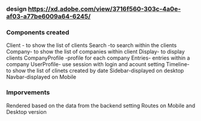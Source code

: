 ### design  https://xd.adobe.com/view/3716f560-303c-4a0e-af03-a77be6009a64-6245/
### Components created

   Client - to show the list of clients
   Search -to search within the clients
   Company- to show the list of companies within client
   Display- to display clients
   CompanyProfile -profile for each company
   Entries- entries within a company
   UserProfile- use session with login and acount setting
   Timeline- to show the list of clinets created by date
   Sidebar-displayed on desktop
   Navbar-displayed on Mobile

### Imporvements

   Rendered based on the data from the backend
   setting Routes on Mobile and Desktop version

